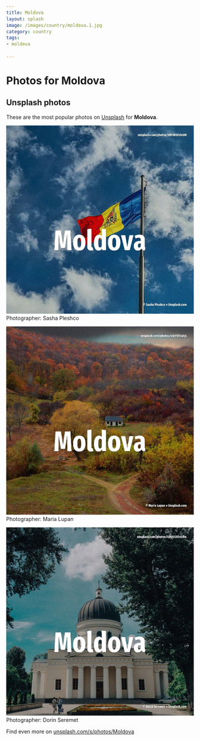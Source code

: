 ```yaml
---
title: Moldova
layout: splash
image: /images/country/moldova.1.jpg
category: country
tags:
- moldova

---
```

# Photos for Moldova
 
## Unsplash photos
These are the most popular photos on [Unsplash](https://unsplash.com) for **Moldova**.
 
![Moldova](/images/country/moldova.1.jpg)
Photographer:  Sasha Pleshco
 
![Moldova](/images/country/moldova.2.jpg)
Photographer:  Maria Lupan
 
![Moldova](/images/country/moldova.3.jpg)
Photographer:  Dorin Seremet
 
Find even more on [unsplash.com/s/photos/Moldova](https://unsplash.com/s/photos/Moldova)
 

